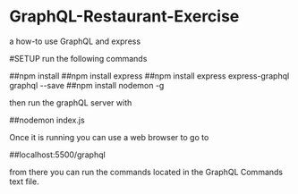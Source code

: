# GraphQL-Restaurant-Exercise
 a how-to use GraphQL and express

#SETUP
run the following commands

##npm install
##npm install express
##npm install express express-graphql graphql --save
##npm install nodemon -g

then run the graphQL server with

##nodemon index.js

Once it is running you can use a web browser to go to

##localhost:5500/graphql

from there you can run the commands located in the GraphQL Commands text file.